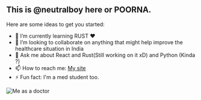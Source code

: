## This is @neutralboy here or POORNA.

<!--
**neutralboy/neutralboy** is a ✨ _special_ ✨ repository because its `README.md` (this file) appears on your GitHub profile.
-->

Here are some ideas to get you started:

- 🌱 I’m currently learning RUST ❤️
- 👯 I’m looking to collaborate on anything that might help improve the healthcare situation in India
- 💬 Ask me about React and Rust(Still working on it xD) and Python (Kinda ?)
- 📫 How to reach me: [My site](https://www.poorna.dev)
- ⚡ Fun fact: I'm a med student too. 

![Me as a doctor](https://res.cloudinary.com/poorna/image/upload/v1591896253/doctor/13.png)
